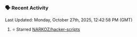 ### 🗣 Recent Activity

<!--RECENT_ACTIVITY:last_update-->
Last Updated: Monday, October 27th, 2025, 12:42:58 PM (GMT)
<!--RECENT_ACTIVITY:last_update_end-->
<!--RECENT_ACTIVITY:start-->
1. ⭐ Starred [NARKOZ/hacker-scripts](https://github.com/NARKOZ/hacker-scripts)<br>
<!--RECENT_ACTIVITY:end-->
